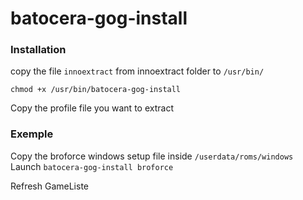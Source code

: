 # batocera-gog-install

### Installation ###
copy the file `innoextract` from innoextract folder to `/usr/bin/`

`chmod +x /usr/bin/batocera-gog-install`

Copy the profile file you want to extract

### Exemple ###
Copy the broforce windows setup file inside `/userdata/roms/windows`
Launch `batocera-gog-install broforce`

Refresh GameListe

